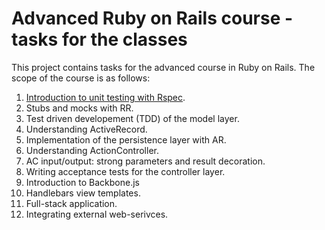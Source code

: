Advanced Ruby on Rails course - tasks for the classes
=====================================================

This project contains tasks for the advanced course in Ruby on Rails. 
The scope of the course is as follows:

1. [Introduction to unit testing with Rspec](tree/master/task-1).
2. Stubs and mocks with RR.
3. Test driven developement (TDD) of the model layer.
4. Understanding ActiveRecord.
5. Implementation of the persistence layer with AR.
6. Understanding ActionController.
7. AC input/output: strong parameters and result decoration.
8. Writing acceptance tests for the controller layer.
9. Introduction to Backbone.js
10. Handlebars view templates.
11. Full-stack application.
12. Integrating external web-serivces.
